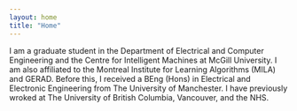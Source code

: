```yaml
---
layout: home
title: "Home"
---
```


I am a graduate student in the Department of Electrical and Computer Engineering and the Centre for Intelligent Machines at McGill University. I am also affiliated to the Montreal Institute for Learning Algorithms (MILA) and GERAD. Before this, I received a BEng (Hons) in Electrical and Electronic Engineering from The University of Manchester. I have previously wroked at The University of British Columbia, Vancouver, and the NHS.
